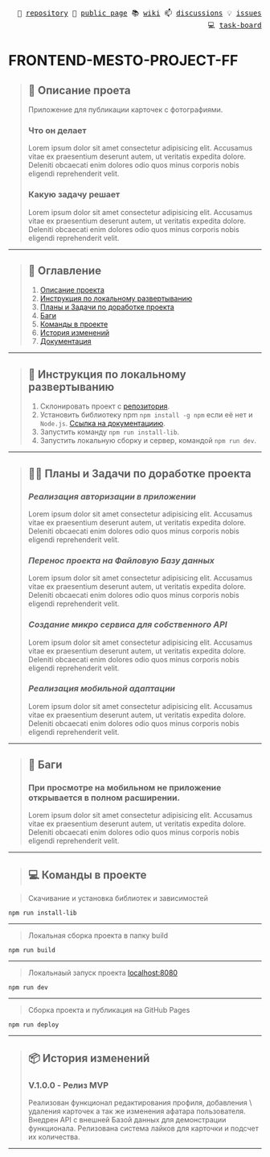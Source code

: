 <p align="right">
  <samp>
    🎯 <a href="https://github.com/SinitsaBogdan/yandex-frontend-mesto-project-ff">repository</a>
    📄 <a href="https://sinitsabogdan.github.io/yandex-frontend-mesto-project-ff/pages/home.html">public page</a>
    📚 <a href="https://github.com/SinitsaBogdan/yandex-frontend-mesto-project-ff/wiki">wiki</a>
    📫 <a href="https://github.com/SinitsaBogdan/yandex-frontend-mesto-project-ff/discussions">discussions</a>
    💡 <a href="https://github.com/SinitsaBogdan/yandex-frontend-mesto-project-ff/issues">issues</a>
    💻 <a href="https://github.com/users/SinitsaBogdan/projects/38/views/1">task-board</a>
  </samp>
</p>

# FRONTEND-MESTO-PROJECT-FF

> ## 📜 Описание проета
>
> Приложение для публикации карточек с фотографиями.
>
> ### Что он делает
>
> Lorem ipsum dolor sit amet consectetur adipisicing elit.
> Accusamus vitae ex praesentium deserunt autem, ut veritatis expedita dolore.
> Deleniti obcaecati enim dolores odio quos minus corporis nobis eligendi reprehenderit velit.
>
> ### Какую задачу решает
>
> Lorem ipsum dolor sit amet consectetur adipisicing elit.
> Accusamus vitae ex praesentium deserunt autem, ut veritatis expedita dolore.
> Deleniti obcaecati enim dolores odio quos minus corporis nobis eligendi reprehenderit velit.

---

> ## 📣 Оглавление
>
> 1. [Описание проекта](#-описание-проета)
> 2. [Инструкция по локальному развертыванию](#-инструкция-по-локальному-развертыванию)
> 3. [Планы и Задачи по доработке проекта](#️-планы-и-задачи-по-доработке-проекта)
> 4. [Баги](#-баги)
> 5. [Команды в проекте](#-команды-в-проекте)
> 6. [История изменений](#-история-изменений)
> 7. [Документация](https://github.com/SinitsaBogdan/yandex-frontend-mesto-project-ff/wiki)

---

> ## 🚀 Инструкция по локальному развертыванию
>
> 1. Склонировать проект с [репозитория](https://github.com/SinitsaBogdan/yandex-frontend-mesto-project-ff).
> 2. Установить библиотеку npm `npm install -g npm` если её нет и `Node.js`. [Ссылка на документациию](https://docs.npmjs.com/downloading-and-installing-node-js-and-npm).
> 3. Запустить команду `npm run install-lib`.
> 4. Запустить локальную сборку и сервер, командой `npm run dev`.

---

> ## 🤹‍♂️ Планы и Задачи по доработке проекта
>
> ### _Реализация авторизации в приложении_
>
> Lorem ipsum dolor sit amet consectetur adipisicing elit.
> Accusamus vitae ex praesentium deserunt autem, ut veritatis expedita dolore.
> Deleniti obcaecati enim dolores odio quos minus corporis nobis eligendi reprehenderit velit.
>
> ### _Перенос проекта на Файловую Базу данных_
>
> Lorem ipsum dolor sit amet consectetur adipisicing elit.
> Accusamus vitae ex praesentium deserunt autem, ut veritatis expedita dolore.
> Deleniti obcaecati enim dolores odio quos minus corporis nobis eligendi reprehenderit velit.
>
> ### _Создание микро сервиса для собственного API_
>
> Lorem ipsum dolor sit amet consectetur adipisicing elit.
> Accusamus vitae ex praesentium deserunt autem, ut veritatis expedita dolore.
> Deleniti obcaecati enim dolores odio quos minus corporis nobis eligendi reprehenderit velit.
>
> ### _Реализация мобильной адаптации_
>
> Lorem ipsum dolor sit amet consectetur adipisicing elit.
> Accusamus vitae ex praesentium deserunt autem, ut veritatis expedita dolore.
> Deleniti obcaecati enim dolores odio quos minus corporis nobis eligendi reprehenderit velit.

---

> ## 🐛 Баги
>
> ### При просмотре на мобильном не приложение открывается в полном расширении.
>
> Lorem ipsum dolor sit amet consectetur adipisicing elit.
> Accusamus vitae ex praesentium deserunt autem, ut veritatis expedita dolore.
> Deleniti obcaecati enim dolores odio quos minus corporis nobis eligendi reprehenderit velit.

---

> ## 💻 Команды в проекте

> Скачивание и установка библиотек и зависимостей

```
npm run install-lib
```

---

> Локальная сборка проекта в папку build

```
npm run build
```

---

> Локальнаый запуск проекта [localhost:8080](http://localhost:8080/pages/home.html)

```
npm run dev
```

---

> Сборка проекта и публикация на GitHub Pages

```
npm run deploy
```

---

> ## 📦 История изменений
>
> ### V.1.0.0 - Релиз MVP
>
> Реализован функционал редактирования профиля, добавления \ удаления карточек а так же изменения афатара пользователя.
> Внедрен API с внешней Базой данных для демонстрации функционала.
> Релизована система лайков для карточки и подсчет их количества.

---
